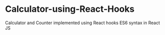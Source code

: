 # Calculator-using-React-Hooks
Calculator and Counter implemented using React hooks ES6 syntax in React JS
